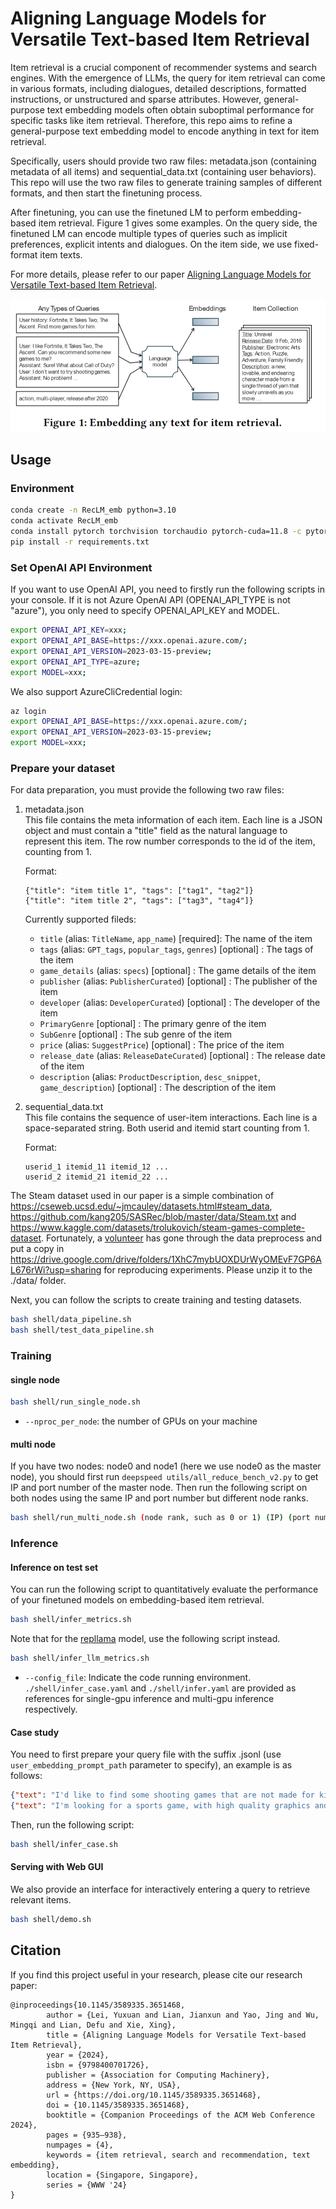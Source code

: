 # Aligning Language Models for Versatile Text-based Item Retrieval
<!-- This is the Repo dedicated to unlocking the full potential of existing language models for the purpose of item retrieval. To begin with, you need to create a specialized fine-tuning dataset designed for item retrieval, encompassing ten distinct types of tasks. Then, you can train and test multiple types of models (Huggingface LMs/LLMs, Openai Models) on the dataset. -->
<!-- Item retrieval is a crucial component of recommender systems and search engines. However, general-purpose text embedding models often fall short of achieving satisfactory zero-shot performance for specific tasks like item retrieval. The main reason for their suboptimal performance is that these models tend to produce general semantic representations for text similarity, focusing less on tailoring information to represent relevant items mentioned within the text and disregarding other unrelated details.  In the meanwhile, with the emergence of LLMs, the query for item retrieval can come in various formats, including dialogues, detailed descriptions, formatted instructions, or unstructured and sparse attributes. Therefore, this repo aims to refine a general-purpose text embedding model to encode anything in text for item retrieval.

Specifically, users should provide two raw files: metadata.json and sequential_data.txt. This repo will first generate training samples of different formats, and then start the finetuning process. We propose ten distinct tasks to form a comprehensive dataset.
- User History (UH2I): The query is represented by the behavior history of a user.
- Item (I2I): The query is represented by a source item, searching for similar items.
- User Summary (US2I): The query is a summary about the user based on his behavior history.
- Full Attributes (FA2I): The query is a concatenation of the complete attributes of the item.
- Sparse Attributes (SA2I): The query is a concatenation of a few randomly sampled attributes of the item.
- Attributes Summary (AS2I): The query is a brief summary of the item mimicking the unique tone of users.
- Name Misspell (NM2I): The query is represented by an item name with several plausible misspellings.
- Vague Condition (VC2I): The query is represented by vague terms which are not the precise attributes of any item.
- Negative Attributes (NA2I): The query is used to search items lacking certain features.
- User History and Query (UQ2I): The query is a combination of implicit preferences and explicit intents.

The finetuned LMs can process input texts in the above formats and more, thereby performing embedding-based item matching. -->

Item retrieval is a crucial component of recommender systems and search engines. With the emergence of LLMs, the query for item retrieval can come in various formats, including dialogues, detailed descriptions, formatted instructions, or unstructured and sparse attributes. However, general-purpose text embedding models often obtain suboptimal performance for specific tasks like item retrieval. Therefore, this repo aims to refine a general-purpose text embedding model to encode anything in text for item retrieval. 

Specifically, users should provide two raw files: metadata.json (containing metadata of all items) and sequential_data.txt (containing user behaviors). This repo will use the two raw files to generate training samples of different formats, and then start the finetuning process. 

After finetuning, you can use the finetuned LM to perform embedding-based item retrieval. Figure 1 gives some examples. On the query side, the finetuned LM can encode multiple types of queries such as implicit preferences, explicit intents and dialogues. On the item side, we use fixed-format item texts.

For more details, please refer to our paper [Aligning Language Models for Versatile Text-based Item Retrieval](https://arxiv.org/abs/2402.18899).

![Figure Caption](framework.png)

## Usage


### Environment
```bash
conda create -n RecLM_emb python=3.10
conda activate RecLM_emb
conda install pytorch torchvision torchaudio pytorch-cuda=11.8 -c pytorch -c nvidia
pip install -r requirements.txt
```

### Set OpenAI API Environment
If you want to use OpenAI API, you need to firstly run the following scripts in your console. If it is not Azure OpenAI API (OPENAI_API_TYPE is not "azure"), you only need to specify OPENAI_API_KEY and MODEL.

```bash
export OPENAI_API_KEY=xxx;
export OPENAI_API_BASE=https://xxx.openai.azure.com/;
export OPENAI_API_VERSION=2023-03-15-preview;
export OPENAI_API_TYPE=azure;
export MODEL=xxx;
```

We also support AzureCliCredential login:
```bash
az login
export OPENAI_API_BASE=https://xxx.openai.azure.com/;
export OPENAI_API_VERSION=2023-03-15-preview;
export MODEL=xxx;
```

### Prepare your dataset
For data preparation, you must provide the following two raw files:
1. metadata.json  
This file contains the meta information of each item. Each line is a JSON object and must contain a "title" field as the natural language to represent this item. The row number corresponds to the id of the item, counting from 1.

    Format:
    ```
    {"title": "item title 1", "tags": ["tag1", "tag2"]}
    {"title": "item title 2", "tags": ["tag3", "tag4"]}
    ```
    Currently supported fileds:
    - `title` (alias: `TitleName`, `app_name`) [required]: The name of the item
    - `tags` (alias: `GPT_tags`, `popular_tags`, `genres`) [optional] : The tags of the item
    - `game_details` (alias: `specs`) [optional] : The game details of the item
    - `publisher` (alias: `PublisherCurated`) [optional] : The publisher of the item
    - `developer` (alias: `DeveloperCurated`) [optional] : The developer of the item
    - `PrimaryGenre` [optional] : The primary genre of the item
    - `SubGenre` [optional] : The sub genre of the item
    - `price` (alias: `SuggestPrice`) [optional] : The price of the item
    - `release_date` (alias: `ReleaseDateCurated`) [optional] : The release date of the item
    - `description` (alias: `ProductDescription`, `desc_snippet`, `game_description`) [optional] : The description of the item


2. sequential_data.txt  
This file contains the sequence of user-item interactions. Each line is a space-separated string. Both userid and itemid start counting from 1.

    Format:
    ```
    userid_1 itemid_11 itemid_12 ...
    userid_2 itemid_21 itemid_22 ...
    ```

The Steam dataset used in our paper is a simple combination of https://cseweb.ucsd.edu/~jmcauley/datasets.html#steam_data, https://github.com/kang205/SASRec/blob/master/data/Steam.txt and https://www.kaggle.com/datasets/trolukovich/steam-games-complete-dataset. Fortunately, a [volunteer](https://github.com/Micheallei) has gone through the data preprocess and put a copy in https://drive.google.com/drive/folders/1XhC7mybUOXDUrWyOMEvF7GP6AL676rWi?usp=sharing for reproducing experiments. Please unzip it to the ./data/ folder.

Next, you can follow the scripts to create training and testing datasets.

```bash
bash shell/data_pipeline.sh
bash shell/test_data_pipeline.sh
```

### Training
#### single node
```bash
bash shell/run_single_node.sh
```
- `--nproc_per_node`: the number of GPUs on your machine
#### multi node
If you have two nodes: node0 and node1 (here we use node0 as the master node), you should first run `deepspeed utils/all_reduce_bench_v2.py` to get IP and port number of the master node. Then run the following script on both nodes using the same IP and port number but different node ranks.

```bash
bash shell/run_multi_node.sh (node rank, such as 0 or 1) (IP) (port number + 1)
```

### Inference

#### Inference on test set
You can run the following script to quantitatively evaluate the performance of your finetuned models on embedding-based item retrieval.

```bash
bash shell/infer_metrics.sh
```
Note that for the [repllama](https://huggingface.co/castorini/repllama-v1-7b-lora-passage) model, use the following script instead.
```bash
bash shell/infer_llm_metrics.sh
```
- `--config_file`: Indicate the code running environment. `./shell/infer_case.yaml` and `./shell/infer.yaml` are provided as references for single-gpu inference and multi-gpu inference respectively.

#### Case study
You need to first prepare your query file with the suffix .jsonl (use `user_embedding_prompt_path` parameter to specify), an example is as follows:
```json
{"text": "I'd like to find some shooting games that are not made for kids and not 2D platformers"}
{"text": "I'm looking for a sports game, with high quality graphics and soundtrack, released after 2021"}
```

Then, run the following script:
```bash
bash shell/infer_case.sh
```

#### Serving with Web GUI
We also provide an interface for interactively entering a query to retrieve relevant items.

```bash
bash shell/demo.sh
```


## Citation
If you find this project useful in your research, please cite our research paper:

```
@inproceedings{10.1145/3589335.3651468,
        author = {Lei, Yuxuan and Lian, Jianxun and Yao, Jing and Wu, Mingqi and Lian, Defu and Xie, Xing},
        title = {Aligning Language Models for Versatile Text-based Item Retrieval},
        year = {2024},
        isbn = {9798400701726},
        publisher = {Association for Computing Machinery},
        address = {New York, NY, USA},
        url = {https://doi.org/10.1145/3589335.3651468},
        doi = {10.1145/3589335.3651468},
        booktitle = {Companion Proceedings of the ACM Web Conference 2024},
        pages = {935–938},
        numpages = {4},
        keywords = {item retrieval, search and recommendation, text embedding},
        location = {Singapore, Singapore},
        series = {WWW '24}
}
```
